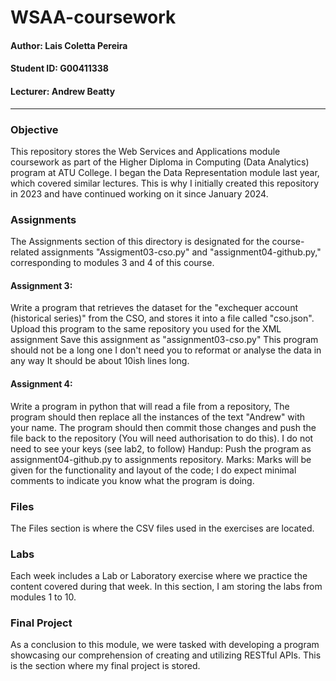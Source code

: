 # WSAA-coursework
#### Author: Lais Coletta Pereira 
#### Student ID: G00411338
#### Lecturer: Andrew Beatty 
----
### Objective
This repository stores the Web Services and Applications module coursework as part of the Higher Diploma in Computing (Data Analytics) program at ATU College. I began the Data Representation module last year, which covered similar lectures. This is why I initially created this repository in 2023 and have continued working on it since January 2024. 

### Assignments
The Assignments section of this directory is designated for the course-related assignments "Assigment03-cso.py" and "assignment04-github.py," corresponding to modules 3 and 4 of this course.

#### Assignment 3: 
Write a program that retrieves the dataset for the "exchequer account (historical series)" from the CSO, and stores it into a file called "cso.json". Upload this program to the same repository you used for the XML assignment Save this assignment as "assignment03-cso.py" This program should not be a long one I don't need you to reformat or analyse the data in any way It should be about 10ish lines long.

#### Assignment 4: 
Write a program in python that will read a file from a repository, The program should then replace all the instances of the text "Andrew" with your name. The program should then commit those changes and push the file back to the repository (You will need authorisation to do this). I do not need to see your keys (see lab2, to follow) Handup: Push the program as assignment04-github.py to assignments repository. Marks: Marks will be given for the functionality and layout of the code; I do expect minimal comments to indicate you know what the program is doing.


### Files
The Files section is where the CSV files used in the exercises are located.

### Labs
Each week includes a Lab or Laboratory exercise where we practice the content covered during that week. In this section, I am storing the labs from modules 1 to 10.

### Final Project
As a conclusion to this module, we were tasked with developing a program showcasing our comprehension of creating and utilizing RESTful APIs. This is the section where my final project is stored. 
